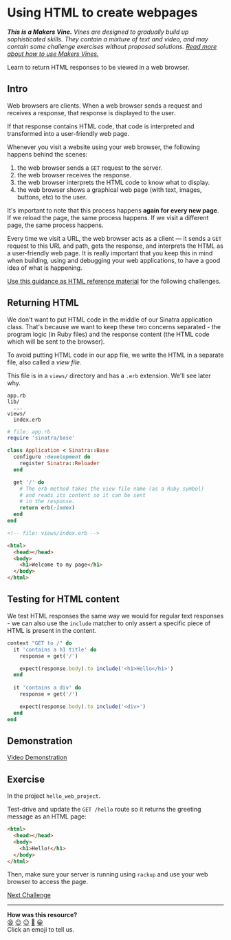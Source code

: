 # Using HTML to create webpages

_**This is a Makers Vine.** Vines are designed to gradually build up sophisticated skills. They contain a mixture of text and video, and may contain some challenge exercises without proposed solutions. [Read more about how to use Makers
Vines.](https://github.com/makersacademy/course/blob/main/labels/vines.md)_

Learn to return HTML responses to be viewed in a web browser.

<!-- OMITTED -->

## Intro

Web browsers are clients. When a web browser sends a request and receives a response, that response is displayed to the user.

If that response contains HTML code, that code is interpreted and transformed into a user-friendly web page.

Whenever you visit a website using your web browser, the following happens behind the scenes:
  1. the web browser sends a `GET` request to the server.
  2. the web browser receives the response.
  3. the web browser interprets the HTML code to know what to display.
  4. the web browser shows a graphical web page (with text, images, buttons, etc) to the user.

It's important to note that this process happens **again for every new page**. If we reload the page, the same process happens. If we visit a different page, the same process happens.

Every time we visit a URL, the web browser acts as a client — it sends a `GET` request to this URL and path, gets the response, and interprets the HTML as a user-friendly web page. It is really important that you keep this in mind when building, using and debugging your web applications, to have a good idea of what is happening.

[Use this guidance as HTML reference material](../pills/just_enough_html.md) for the following challenges.

## Returning HTML

We don't want to put HTML code in the middle of our Sinatra application class. That's because we want to keep these two concerns separated - the program logic (in Ruby files) and the response content (the HTML code which will be sent to the browser).

To avoid putting HTML code in our app file, we write the HTML in a separate file, also called a _view file_.

This file is in a `views/` directory and has a `.erb` extension. We'll see later why.

```
app.rb
lib/
  ...
views/
  index.erb
```

```ruby
# file: app.rb
require 'sinatra/base'

class Application < Sinatra::Base 
  configure :development do
    register Sinatra::Reloader
  end

  get '/' do
    # The erb method takes the view file name (as a Ruby symbol)
    # and reads its content so it can be sent 
    # in the response.
    return erb(:index)
  end
end
```

```html
<!-- file: views/index.erb -->

<html>
  <head></head>
  <body>
    <h1>Welcome to my page</h1>
  </body>
</html>
```

## Testing for HTML content

We test HTML responses the same way we would for regular text responses - we can also use the `include` matcher to only assert a specific piece of HTML is present in the content.  

```ruby
context "GET to /" do
  it 'contains a h1 title' do
    response = get('/')

    expect(response.body).to include('<h1>Hello</h1>')
  end
  
  it 'contains a div' do
    response = get('/')

    expect(response.body).to include('<div>')
  end
end
```

## Demonstration

[Video Demonstration](https://www.youtube.com/watch?v=R_8PnCQk1kw)

## Exercise

In the project `hello_web_project`.

Test-drive and update the `GET /hello` route so it returns the greeting message as an HTML page:

```html
<html>
  <head></head>
  <body>
    <h1>Hello!</h1>
  </body>
</html>
```

Then, make sure your server is running using `rackup` and use your web browser to access the page.


[Next Challenge](02_using_erb_dynamic_page.md)

<!-- BEGIN GENERATED SECTION DO NOT EDIT -->

---

**How was this resource?**  
[😫](https://airtable.com/shrUJ3t7KLMqVRFKR?prefill_Repository=makersacademy%2Fweb-applications&prefill_File=html_challenges%2F01_page_structure.md&prefill_Sentiment=😫) [😕](https://airtable.com/shrUJ3t7KLMqVRFKR?prefill_Repository=makersacademy%2Fweb-applications&prefill_File=html_challenges%2F01_page_structure.md&prefill_Sentiment=😕) [😐](https://airtable.com/shrUJ3t7KLMqVRFKR?prefill_Repository=makersacademy%2Fweb-applications&prefill_File=html_challenges%2F01_page_structure.md&prefill_Sentiment=😐) [🙂](https://airtable.com/shrUJ3t7KLMqVRFKR?prefill_Repository=makersacademy%2Fweb-applications&prefill_File=html_challenges%2F01_page_structure.md&prefill_Sentiment=🙂) [😀](https://airtable.com/shrUJ3t7KLMqVRFKR?prefill_Repository=makersacademy%2Fweb-applications&prefill_File=html_challenges%2F01_page_structure.md&prefill_Sentiment=😀)  
Click an emoji to tell us.

<!-- END GENERATED SECTION DO NOT EDIT -->